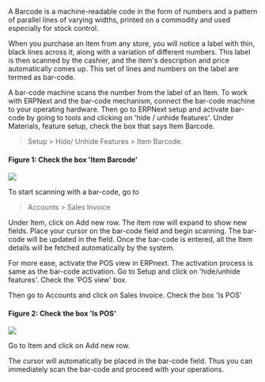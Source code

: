 A Barcode is a machine-readable code in the form of numbers and a pattern of
parallel lines of varying widths, printed on a commodity and used especially
for stock control.

  

When you purchase an item from any store, you will notice a label with thin,
black lines across it, along with a variation of different numbers. This label
is then scanned by the cashier, and the item's description and price
automatically comes up. This set of lines and numbers on the label are termed
as bar-code.

  

A bar-code machine scans the number from the label of an Item. To work with
ERPNext and the bar-code mechanism, connect the bar-code machine to your
operating hardware. Then go to ERPNext setup and activate bar-code by going to
tools and clicking on 'hide / unhide features'. Under Materials, feature
setup, check the box that says Item Barcode.

  

> Setup > Hide/ Unhide Features > Item Barcode.

  

  
#### Figure 1: Check the box 'Item Barcode'

![](assets/erpnext_org/images/erpnext/barcode-1.png)  

  

  

To start scanning with a bar-code, go to  

  

> Accounts > Sales Invoice

  

Under Item, click on Add new row. The item row will expand to show new fields.
Place your cursor on the bar-code field and begin scanning. The bar-code will
be updated in the field. Once the bar-code is entered, all the Item details
will be fetched automatically by the system.

  

For more ease, activate the POS view in ERPnext. The activation process is
same as the bar-code activation. Go to Setup and click on 'hide/unhide
features'. Check the 'POS view' box.

  

Then go to Accounts and click on Sales Invoice. Check the box 'Is POS'

  
#### Figure 2: Check the box 'Is POS'

![](assets/erpnext_org/images/erpnext/barcode-2.png)  

  

  

Go to Item and click on Add new row.  

  

The cursor will automatically be placed in the bar-code field. Thus you can
immediately scan the bar-code and proceed with your operations.

